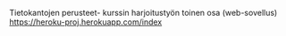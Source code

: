 Tietokantojen perusteet- kurssin harjoitustyön toinen osa (web-sovellus)  
https://heroku-proj.herokuapp.com/index
